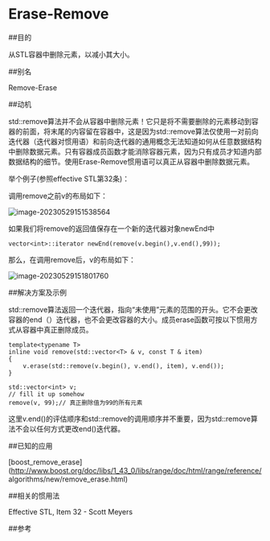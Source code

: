 # Erase-Remove

##目的

从STL容器中删除元素，以减小其大小。

##别名

Remove-Erase

##动机

std::remove算法并不会从容器中删除元素！它只是将不需要删除的元素移动到容器的前面，将末尾的内容留在容器中，这是因为std::remove算法仅使用一对前向迭代器（迭代器对惯用语）和前向迭代器的通用概念无法知道如何从任意数据结构中删除数据元素。只有容器成员函数才能消除容器元素，因为只有成员才知道内部数据结构的细节。使用Erase-Remove惯用语可以真正从容器中删除数据元素。

举个例子(参照effective STL第32条)：

调用remove之前v的布局如下：

![image-20230529151538564](C:\Users\zoumingwh\AppData\Roaming\Typora\typora-user-images\image-20230529151538564.png)

如果我们将remove的返回值保存在一个新的迭代器对象newEnd中

```
vector<int>::iterator newEnd(remove(v.begin(),v.end(),99));
```

那么，在调用remove后，v的布局如下：

![image-20230529151801760](C:\Users\zoumingwh\AppData\Roaming\Typora\typora-user-images\image-20230529151801760.png)

##解决方案及示例

std::remove算法返回一个迭代器，指向“未使用”元素的范围的开头。它不会更改容器的end（）迭代器，也不会更改容器的大小。成员erase函数可按以下惯用方式从容器中真正删除成员。

```
template<typename T>
inline void remove(std::vector<T> & v, const T & item)
{
	v.erase(std::remove(v.begin(), v.end(), item), v.end());
}

std::vector<int> v;
// fill it up somehow
remove(v, 99);// 真正删除值为99的所有元素
```

这里v.end()的评估顺序和std::remove的调用顺序并不重要，因为std::remove算法不会以任何方式更改end()迭代器。

##已知的应用

[boost_remove_erase](http://www.boost.org/doc/libs/1_43_0/libs/range/doc/html/range/reference/
algorithms/new/remove_erase.html)

##相关的惯用法

Effective STL, Item 32 - Scott Meyers

##参考